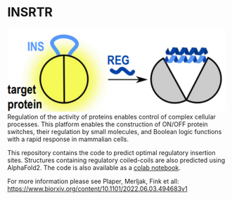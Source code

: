 # INSRTR
![insrtrt image](insrtr-logo.png)
Regulation of the activity of proteins enables control of complex cellular processes. This platform enables the construction of ON/OFF protein switches, their regulation by small molecules, and Boolean logic functions with a rapid response in mammalian cells.

This repository contains the code to predict optimal regulatory insertion sites. Structures containing regulatory coiled-coils are also predicted using AlphaFold2. The code is also available as a [colab notebook](INSRTR.ipynb). 

For more information please see Plaper, Merljak, Fink et all: https://www.biorxiv.org/content/10.1101/2022.06.03.494683v1


